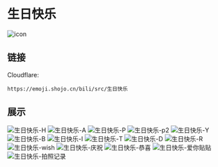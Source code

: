 # 生日快乐
![icon](https://emoji.shojo.cn/bili/src/生日快乐/icon.png)
## 链接
Cloudflare:
```
https://emoji.shojo.cn/bili/src/生日快乐
```
## 展示
![生日快乐-H](https://emoji.shojo.cn/bili/src/生日快乐/生日快乐-H.png)
![生日快乐-A](https://emoji.shojo.cn/bili/src/生日快乐/生日快乐-A.png)
![生日快乐-P](https://emoji.shojo.cn/bili/src/生日快乐/生日快乐-P.png)
![生日快乐-p2](https://emoji.shojo.cn/bili/src/生日快乐/生日快乐-p2.png)
![生日快乐-Y](https://emoji.shojo.cn/bili/src/生日快乐/生日快乐-Y.png)
![生日快乐-B](https://emoji.shojo.cn/bili/src/生日快乐/生日快乐-B.png)
![生日快乐-I](https://emoji.shojo.cn/bili/src/生日快乐/生日快乐-I.png)
![生日快乐-T](https://emoji.shojo.cn/bili/src/生日快乐/生日快乐-T.png)
![生日快乐-D](https://emoji.shojo.cn/bili/src/生日快乐/生日快乐-D.png)
![生日快乐-R](https://emoji.shojo.cn/bili/src/生日快乐/生日快乐-R.png)
![生日快乐-wish](https://emoji.shojo.cn/bili/src/生日快乐/生日快乐-wish.png)
![生日快乐-庆祝](https://emoji.shojo.cn/bili/src/生日快乐/生日快乐-庆祝.png)
![生日快乐-恭喜](https://emoji.shojo.cn/bili/src/生日快乐/生日快乐-恭喜.png)
![生日快乐-爱你贴贴](https://emoji.shojo.cn/bili/src/生日快乐/生日快乐-爱你贴贴.png)
![生日快乐-拍照记录](https://emoji.shojo.cn/bili/src/生日快乐/生日快乐-拍照记录.png)
